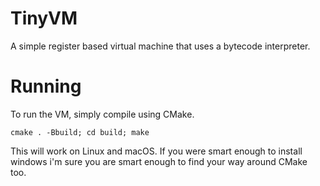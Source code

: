 # TinyVM

A simple register based virtual machine that uses a bytecode interpreter.

# Running

To run the VM, simply compile using CMake.

`cmake . -Bbuild; cd build; make`

This will work on Linux and macOS. If you were smart enough to install windows i'm sure you are smart enough to find your way around CMake too.
